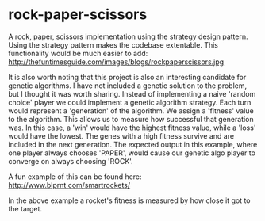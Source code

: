 # rock-paper-scissors
A rock, paper, scissors implementation using the strategy design pattern. Using the strategy pattern makes the codebase extentable. This functionality would be much easier to add: http://thefuntimesguide.com/images/blogs/rockpaperscissors.jpg

It is also worth noting that this project is also an interesting candidate for genetic algorithms. I have not included a genetic solution to the problem, but I thought it was worth sharing. Instead of implementing a naive 'random choice' player we could implement a genetic algorithm strategy. Each turn would represent a 'generation' of the algorithm. We assign a 'fitness' value to the algorithm. This allows us to measure how successful that generation was. In this case, a 'win' would have the highest fitness value, while a 'loss' would have the lowest. The genes with a high fitness survive and are included in the next generation. The expected output in this example, where one player always chooses 'PAPER', would cause our genetic algo player to converge on always choosing 'ROCK'. 

A fun example of this can be found here: http://www.blprnt.com/smartrockets/

In the above example a rocket's fitness is measured by how close it got to the target.

